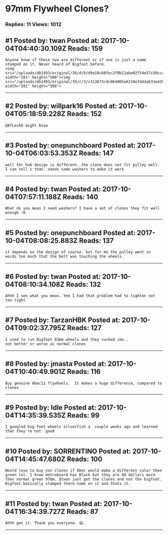 # 97mm Flywheel Clones?

### Replies: 11 Views: 1012

## \#1 Posted by: twan Posted at: 2017-10-04T04:40:30.109Z Reads: 159

```
Anyone know if these two are different or if one is just a name stamped on it. Never heard of Bigfoot before. 
<img src="/uploads/db1493/original/3X/d/9/d9a18c68fec2f8b12abe02f54e57c50cca241d73.jpg" width="281" height="500"><img src="/uploads/db1493/original/3X/c/3/c313673c8c064005e6210e7d4da633e435c56c19.jpg" width="281" height="500">
```

---
## \#2 Posted by: willpark16 Posted at: 2017-10-04T05:18:59.228Z Reads: 152

```
@ATLesk8 might kniw
```

---
## \#3 Posted by: onepunchboard Posted at: 2017-10-04T06:03:53.353Z Reads: 147

```
well thr hub design is different. the clone does not fit pulley well. I can tell u that. needs some washers to make it work
```

---
## \#4 Posted by: twan Posted at: 2017-10-04T07:57:11.188Z Reads: 140

```
What do you mean I need.washers? I have a set of clones they fit well enough :0
```

---
## \#5 Posted by: onepunchboard Posted at: 2017-10-04T08:08:25.883Z Reads: 137

```
it depends on the design of course. but for me the pulley went in words too much that the belt was touching the wheels.
```

---
## \#6 Posted by: twan Posted at: 2017-10-04T08:10:34.108Z Reads: 132

```
Ahhh I see what you mean. Yee I had that problem had to tighten not too tight
```

---
## \#7 Posted by: TarzanHBK Posted at: 2017-10-04T09:02:37.795Z Reads: 127

```
I used to run Bigfoot 83mm wheels and they sucked imo..
not better or worse as normal clones
```

---
## \#8 Posted by: jmasta Posted at: 2017-10-04T10:40:49.901Z Reads: 116

```
Buy genuine Abec11 flywheels.  It makes a huge difference, compared to clones
```

---
## \#9 Posted by: Idle Posted at: 2017-10-04T14:35:39.535Z Reads: 99

```
I googled big foot wheels silverfish a  couple weeks ago and learned that they're not  good
```

---
## \#10 Posted by: SORRENTINO Posted at: 2017-10-04T14:45:47.680Z Reads: 100

```
Would love to buy non clones if Abec would make a different color then green lol. I know metroboard has Black but they are 40 dollars more then normal green 97mm. @twan just get the clones and not the bigfoot. Bigfoot basically stamped there name on it and thats it.
```

---
## \#11 Posted by: twan Posted at: 2017-10-04T16:34:39.727Z Reads: 87

```
Ahhh got it. Thank you everyone. 😃.
```

---
